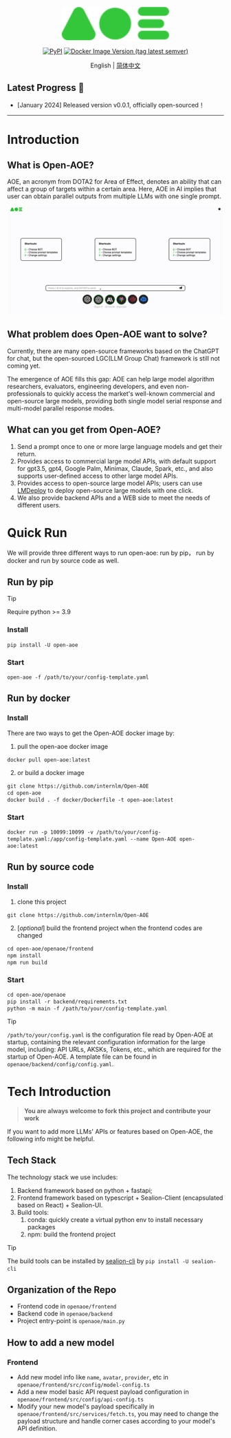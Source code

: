 <div align="center">
  <img src="docs/_static/image/aoe-logo.svg" width="250"/>

[![PyPI](https://img.shields.io/pypi/v/Open-AOE)](https://pypi.org/project/Open-AOE)
[![Docker Image Version (tag latest semver)](https://img.shields.io/docker/v/opensealion/open-aoe?label=docker)](https://hub.docker.com/r/opensealion/open-aoe?label=docker)



English | [简体中文](docs/README_zh-CN.md)

</div>


## Latest Progress 🎉

- \[January 2024\] Released version v0.0.1, officially open-sourced！
______________________________________________________________________

# Introduction
## What is Open-AOE?
AOE, an acronym from DOTA2 for Area of Effect, denotes an ability that can affect a group of targets within a certain area.
Here, AOE in AI implies that user can obtain parallel outputs from multiple LLMs with one single prompt.

![](docs/_static/gif/aoe-en.gif)


## What problem does Open-AOE want to solve?
Currently, there are many open-source frameworks based on the ChatGPT for chat, but the open-sourced LGC(LLM Group Chat) framework 
 is still not coming yet.

The emergence of AOE fills this gap:
AOE can help large model algorithm researchers, evaluators, engineering developers, and even non-professionals to quickly access the market's well-known commercial and open-source large models, providing both single model serial response and multi-model parallel response modes.



## What can you get from Open-AOE?
1. Send a prompt once to one or more large language models and get their return.
2. Provides access to commercial large model APIs, with default support for gpt3.5, gpt4, Google Palm, Minimax, Claude, Spark, etc., and also supports user-defined access to other large model APIs.
3. Provides access to open-source large model APIs; users can use [LMDeploy](https://github.com/InternLM/lmdeploy) to deploy open-source large models with one click.
4. We also provide backend APIs and a WEB side to meet the needs of different users.





# Quick Run
We will provide three different ways to run open-aoe: run by pip， run by docker and run by source code as well.


## Run by pip 
> [!TIP]
> Require python >= 3.9
### **Install**
```shell
pip install -U open-aoe 
```
### **Start**
```shell
open-aoe -f /path/to/your/config-template.yaml
```

## Run by docker
### **Install**

There are two ways to get the Open-AOE docker image by:
1. pull the open-aoe docker image
```shell
docker pull open-aoe:latest
```

2. or build a docker image
```shell
git clone https://github.com/internlm/Open-AOE
cd open-aoe
docker build . -f docker/Dockerfile -t open-aoe:latest
```

### **Start**
```shell
docker run -p 10099:10099 -v /path/to/your/config-template.yaml:/app/config-template.yaml --name Open-AOE open-aoe:latest
```

## Run by source code
### **Install**
1. clone this project
```shell
git clone https://github.com/internlm/Open-AOE
```
2. [_optional_] build the frontend project when the frontend codes are changed
```shell
cd open-aoe/openaoe/frontend
npm install
npm run build
```


### **Start**
```shell
cd open-aoe/openaoe
pip install -r backend/requirements.txt
python -m main -f /path/to/your/config-template.yaml
```


> [!TIP]
> `/path/to/your/config.yaml` is the configuration file read by Open-AOE at startup, 
> containing the relevant configuration information for the large model, 
> including: API URLs, AKSKs, Tokens, etc., which are required for the startup of Open-AOE. 
> A template file can be found in `openaoe/backend/config/config.yaml`.


#  Tech Introduction
> **You are always welcome to fork this project and contribute your work**

If you want to add more LLMs' APIs or features based on Open-AOE, the following info might be helpful.

## Tech Stack
The technology stack we use includes:

1. Backend framework based on python + fastapi;
2. Frontend framework based on typescript + Sealion-Client (encapsulated based on React) + Sealion-UI.
3. Build tools:
   1. conda: quickly create a virtual python env to install necessary packages
   2. npm: build the frontend project

> [!TIP]
> The build tools can be installed by [sealion-cli](https://github.com/opensealion/sealion-cli) by `pip install -U sealion-cli`

## Organization of the Repo
- Frontend code in `openaoe/frontend`
- Backend code in `openaoe/backend`
- Project entry-point is `openaoe/main.py`

## How to add a new model
### Frontend
- Add new model info like `name`, `avatar`, `provider`, etc in `openaoe/frontend/src/config/model-config.ts`
- Add a new model basic API request payload configuration in `openaoe/frontend/src/config/api-config.ts`
- Modify your new model's payload specifically in `openaoe/frontend/src/services/fetch.ts`, you may need to change the payload structure and handle corner cases according to your model's API definition.
